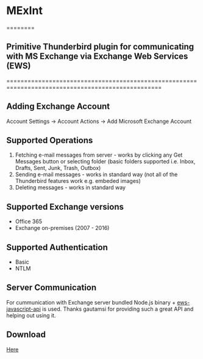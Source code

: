 # MExInt
========

## Primitive Thunderbird plugin for communicating with MS Exchange via Exchange Web Services (EWS)
==================================================================================================

## Adding Exchange Account
Account Settings -> Account Actions -> Add Microsoft Exchange Account

## Supported Operations
1. Fetching e-mail messages from server - works by clicking any Get Messages button or selecting folder (basic folders supported i.e. Inbox, Drafts, Sent, Junk, Trash, Outbox)
2. Sending e-mail messages - works in standard way (not all of the Thunderbird features work e.g. embeded images)
3. Deleting messages - works in standard way

## Supported Exchange versions
* Office 365
* Exchange on-premises (2007 - 2016)

## Supported Authentication
* Basic
* NTLM

## Server Communication
For cummunication with Exchange server bundled Node.js binary + [ews-javascript-api](https://github.com/gautamsi/ews-javascript-api) is used. Thanks gautamsi for providing such a great API and helping out using it.

## Download
[Here](https://github.com/guderkar/MExInt/tree/master/xpi)
